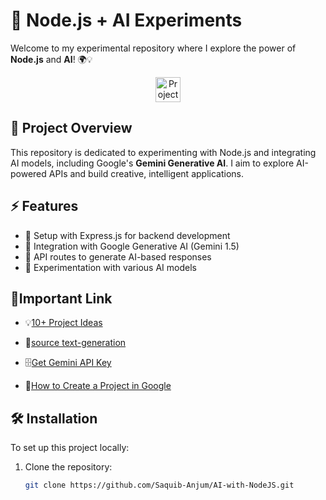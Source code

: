 # 🤖 Node.js + AI Experiments

Welcome to my experimental repository where I explore the power of **Node.js** and **AI**! 🌍💡
<p align="center">
  <a href="https://github.com/Saquib-Anjum/AI-with-NodeJS/blob/main/ProjectsIdea.md" target="_blank">
    <img src="https://img.shields.io/badge/💡 Project%20Ideas-Click%20Here-yellow?style=for-the-badge&logo=devbox&logoColor=black" alt="Project Ideas" style="height:40px;">
  </a>
</p>

## 🚀 Project Overview

This repository is dedicated to experimenting with Node.js and integrating AI models, including Google's **Gemini Generative AI**. I aim to explore AI-powered APIs and build creative, intelligent applications.

## ⚡ Features

- 🔧 Setup with Express.js for backend development
- 🤖 Integration with Google Generative AI (Gemini 1.5)
- 📡 API routes to generate AI-based responses
- 🧪 Experimentation with various AI models

## 🔗Important Link

- 💡[10+ Project Ideas ](https://github.com/Saquib-Anjum/AI-with-NodeJS/blob/main/ProjectsIdea.md)

- 🪽[source text-generation ](https://ai.google.dev/gemini-api/docs/text-generation?lang=node)
- 🗄️[Get Gemini API Key ](https://aistudio.google.com/welcome)
- 🚜[How to Create a Project in Google ](https://console.cloud.google.com)

## 🛠️ Installation

To set up this project locally:

1. Clone the repository:
   ```bash
   git clone https://github.com/Saquib-Anjum/AI-with-NodeJS.git
   ```
